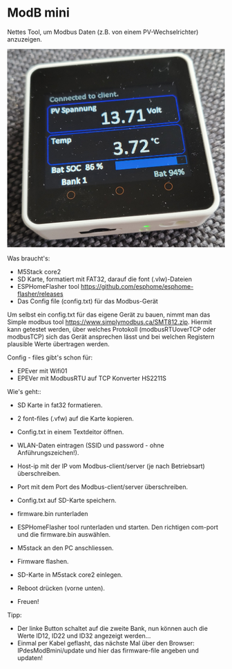 # ModB mini


Nettes Tool, um Modbus Daten (z.B. von einem PV-Wechselrichter) anzuzeigen.

![image](https://github.com/Bavarialex/ModBusMini/blob/main/pics/m502.jpg)

Was braucht's:
- M5Stack core2
- SD Karte, formatiert mit FAT32, 
  darauf die font (.vlw)-Dateien
- ESPHomeFlasher tool <https://github.com/esphome/esphome-flasher/releases>
- Das Config file (config.txt) für das Modbus-Gerät

Um selbst ein config.txt für das eigene Gerät zu bauen, nimmt man das Simple modbus tool <https://www.simplymodbus.ca/SMT812.zip>. Hiermit kann getestet werden, über welches Protokoll (modbusRTUoverTCP oder modbusTCP) sich das Gerät ansprechen lässt und bei welchen Registern plausible Werte übertragen werden.

Config - files gibt's schon für:
- EPEver mit Wifi01
- EPEVer mit ModbusRTU auf TCP Konverter HS2211S

Wie's geht::
- SD Karte in fat32 formatieren.
- 2 font-files (.vfw) auf die Karte kopieren.
- Config.txt in einem Textdeitor öffnen.
- WLAN-Daten eintragen (SSID und password - ohne Anführungszeichen!).
- Host-ip mit der IP vom Modbus-client/server (je nach Betriebsart) überschreiben.
- Port mit dem Port des Modbus-client/server überschreiben.
- Config.txt auf SD-Karte speichern.

- firmware.bin runterladen
- ESPHomeFlasher tool runterladen und starten. Den richtigen com-port und die firmware.bin auswählen.
- M5stack an den PC anschliessen.
- Firmware flashen.
- SD-Karte in M5stack core2 einlegen.
- Reboot drücken (vorne unten).
- Freuen!

Tipp:
- Der linke Button schaltet auf die zweite Bank, nun können auch die Werte ID12, ID22 und ID32 angezeigt werden...
- Einmal per Kabel geflasht, das nächste Mal über den Browser: IPdesModBmini/update und hier das firmware-file angeben und updaten!
